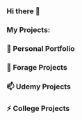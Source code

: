 ### Hi there 👋

<!--
**moqiqiqi/moqiqiqi** is a ✨ _special_ ✨ repository because its `README.md` (this file) appears on your GitHub profile.
-->
### My Projects:  

### 🔭 Personal Portfolio

### 🌱 Forage Projects  

### 📫 Udemy Projects  

### ⚡ College Projects

